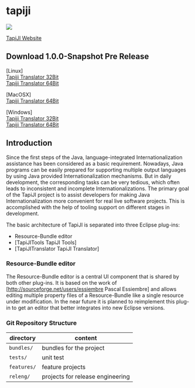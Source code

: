 # tapiji
<a href="https://travis-ci.org/tapiji/tapiji" target="_blank"><img src="https://travis-ci.org/tapiji/tapiji.svg?branch=R3_to_R4_migration"></a>

<a href="http://tapiji.github.io/">TapiJI Website</a>

## Download 1.0.0-Snapshot Pre Release

[Linux]  
[Tapiji Translator 32Bit](https://github.com/tapiji/tapiji/releases/download/1.0.0-SNAPSHOT/tapiji_translator-linux.gtk.x86.zip)  
[Tapiji Translator 64Bit](https://github.com/tapiji/tapiji/releases/download/1.0.0-SNAPSHOT/tapiji_translator-linux.gtk.x86_64.zip)  
  
[MacOSX]  
[Tapiji Translator 64Bit](https://github.com/tapiji/tapiji/releases/download/1.0.0-SNAPSHOT/tapiji_translator-macosx.cocoa.x86_64.zip)  
  
[Windows]  
[Tapiji Translator 32Bit](https://github.com/tapiji/tapiji/releases/download/1.0.0-SNAPSHOT/tapiji_translator-win32.win32.x86.zip)  
[Tapiji Translator 64Bit](https://github.com/tapiji/tapiji/releases/download/1.0.0-SNAPSHOT/tapiji_translator-win32.win32.x86_64.zip)  


## Introduction

Since the first steps of the Java, language-integrated Internationalization assistance has been considered as a basic requirement. Nowadays, Java programs can be easily prepared for supporting multiple output languages by using Java provided Internationalization mechanisms. But in daily development, the corresponding tasks can be very tedious, which often leads to inconsistent and incomplete Internationalizations.  The primary goal of the TapiJI project is to assist developers for making Java Internationalization more convenient for real live software projects. This is accomplished with the help of tooling support on different stages in development. 

The basic architecture of TapiJI is separated into three Eclipse plug-ins:
 * Resource-Bundle editor
 * [TapiJITools TapiJI Tools]
 * [TapiJITranslator TapiJI Translator]


### Resource-Bundle editor
The Resource-Bundle editor is a central UI component that is shared by both other plug-ins. It is based on the work of [http://sourceforge.net/users/essiembre Pascal Essiembre] and allows editing multiple property files of a Resource-Bundle like a single resource under modification. In the near future it is planned to reimplement this plug-in to get an editor that better integrates into new Eclipse versions.

### Git Repository Structure

| directory   | content                                                     |
|-------------|-------------------------------------------------------------|
| `bundles/`  | bundles for the project                                     |
| `tests/`    | unit test                                                   |
| `features/` | feature projects                                            |
| `releng/`   | projects for release engineering                            |



